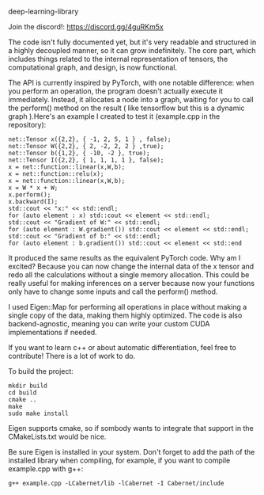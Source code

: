  deep-learning-library

Join the discord!: https://discord.gg/4guRKm5x

The code isn't fully documented yet, but it's very readable and structured in a highly decoupled manner, so it can grow indefinitely. The core part, which includes things related to the internal representation of tensors, the computational graph, and design, is now functional.

The API is currently inspired by PyTorch, with one notable difference: when you perform an operation, the program doesn't actually execute it immediately. Instead, it allocates a node into a graph, waiting for you to call the perform() method on the result ( like tensorflow but this is a dynamic graph ).Here's an example I created to test it (example.cpp in the repository):

```
net::Tensor x({2,2}, { -1, 2, 5, 1 } , false);
net::Tensor W({2,2}, { 2, -2, 2, 2 } ,true);
net::Tensor b({1,2}, { -10, -2 }, true);
net::Tensor I({2,2}, { 1, 1, 1, 1 }, false);
x = net::function::linear(x,W,b);
x = net::function::relu(x);
x = net::function::linear(x,W,b);
x = W * x + W;
x.perform();
x.backward(I);
std::cout << "x:" << std::endl;
for (auto element : x) std::cout << element << std::endl;
std::cout << "Gradient of W:" << std::endl;
for (auto element : W.gradient()) std::cout << element << std::endl;
std::cout << "Gradient of b:" << std::endl;
for (auto element : b.gradient()) std::cout << element << std::end
```

It produced the same results as the equivalent PyTorch code. Why am I excited? Because you can now change the internal data of the x tensor and redo all the calculations without a single memory allocation. This could be really useful for making inferences on a server because now your functions only have to change some inputs and call the perform() method.

I used Eigen::Map for performing all operations in place without making a single copy of the data, making them highly optimized. The code is also backend-agnostic, meaning you can write your custom CUDA implementations if needed.

If you want to learn c++ or about automatic differentiation, feel free to contribute! There is a lot of work to do.


To build the project:

```
mkdir build
cd build
cmake ..
make
sudo make install
```

Eigen supports cmake, so if sombody wants to integrate that support in the CMakeLists.txt would be nice. 

Be sure Eigen is installed in your system. 
Don't forget to add the path of the installed library when compiling, for example, if you want to compile example.cpp with g++:

```g++ example.cpp -LCabernet/lib -lCabernet -I Cabernet/include```
